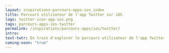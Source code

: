 ```yaml
---
layout: inspirations-parcours-apps-ios_index
title: Parcours utilisateur de l'app Twitter sur iOS
logo: twitter-icon-app-ios.png
tags: parcours-apps-ios-twitter
permalink: /inspirations/parcours-apps/ios/twitter/
intro:
text-twtr: En train d'explorer le parcours utilisateur de l'app Twitter sur iOS by @MagDuWebdesign
coming-soon: "true"
---
```

